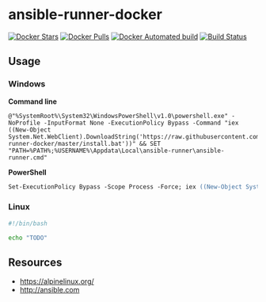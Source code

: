 ansible-runner-docker
=============================

[![Docker Stars](https://img.shields.io/docker/stars/shakahl/ansible-runner-docker.svg)](https://hub.docker.com/r/shakahl/ansible-runner-docker/)
[![Docker Pulls](https://img.shields.io/docker/pulls/shakahl/ansible-runner-docker.svg)](https://hub.docker.com/r/shakahl/ansible-runner-docker/)
[![Docker Automated build](https://img.shields.io/docker/automated/shakahl/ansible-runner-docker.svg)](https://hub.docker.com/r/shakahl/ansible-runner-docker/builds/)
[![Build Status](https://travis-ci.org/shakahl/ansible-runner-docker.svg?branch=master)](https://travis-ci.org/shakahl/ansible-runner-docker)

## Usage

### Windows

**Command line**

```batch
@"%SystemRoot%\System32\WindowsPowerShell\v1.0\powershell.exe" -NoProfile -InputFormat None -ExecutionPolicy Bypass -Command "iex ((New-Object System.Net.WebClient).DownloadString('https://raw.githubusercontent.com/shakahl/ansible-runner-docker/master/install.bat'))" && SET "PATH=%PATH%;%USERNAME%\Appdata\Local\ansible-runner\ansible-runner.cmd"

```

**PowerShell**

```ps
Set-ExecutionPolicy Bypass -Scope Process -Force; iex ((New-Object System.Net.WebClient).DownloadString('https://raw.githubusercontent.com/shakahl/ansible-runner-docker/master/install.ps1'))
```

### Linux

```bash
#!/bin/bash

echo "TODO"

```

## Resources
* https://alpinelinux.org/
* http://ansible.com
